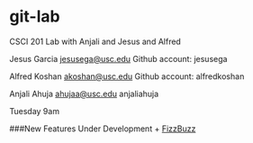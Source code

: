 git-lab
=======

CSCI 201 Lab with Anjali and Jesus and Alfred

Jesus Garcia 
jesusega@usc.edu 
Github account: jesusega

Alfred Koshan
akoshan@usc.edu
Github account: alfredkoshan

Anjali Ahuja
ahujaa@usc.edu
anjaliahuja

Tuesday 9am

###New Features Under Development
	+ [FizzBuzz](http://www.codinghorror.com/blog/2007/02/why-cant-programmers-program.html)

